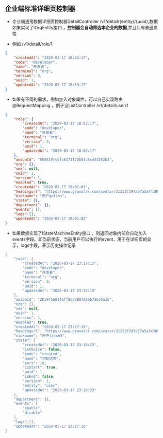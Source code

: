 企业端标准详细页控制器
-----------
* 企业端通用数据详细页控制器DetailController /v1/detail/{entity}/{uuid},数据如果实现了IOrgEntity接口 ，**控制器会自动筛选本企业的数据**,并且只有普通属性

* 例如 /v1/detail/role/1

```json
{
    "createdAt": "2020-03-17 18:53:17",
    "code": "developer",
    "name": "开发者",
    "terminal": "org",
    "version": 0,
    "uuid": 1,
    "updatedAt": "2020-03-17 18:53:17"
}
```


* 如果有不同的需求，例如加入对象属性，可以自己实现路由@RequestMapping ，例子见ListController /v1/detail/user/1

```json
{
    "role": {
        "createdAt": "2020-03-17 18:53:17",
        "code": "developer",
        "name": "开发者",
        "terminal": "org",
        "version": 0,
        "uuid": 1,
        "updatedAt": "2020-03-17 18:53:17"
    },
    "unionId": "508610fcdfc6171173b01c6cd41262b3",
    "org": {},
    "sex": null,
    "uuid": 1,
    "version": 1,
    "enabled": true,
    "createdAt": "2020-03-17 19:01:01",
    "headimgurl": "https://www.gravatar.com/avatar/21232f297a57a5a743894a0e4a801fc3?d=robohash&s=256",
    "nickname": "用户gativs",
    "state": {},
    "department": {},
    "events": [],
    "logs":[],
    "updatedAt": "2020-03-17 19:01:02"
}
```

* 如果数据实现了IStateMachineEntity接口 ，则返回对象内部会自动加入events字段。即当前状态，当前用户可以执行的event，用于在详细页的显示，logs字段，表示历史操作记录

```java
{
    "role": {
        "createdAt": "2020-03-17 23:17:15",
        "code": "developer",
        "name": "开发者",
        "terminal": "org",
        "version": 0,
        "uuid": 1,
        "updatedAt": "2020-03-17 23:17:15"
    },
    "unionId": "2b59fa681f5ff8cd3897d20b71630a35",
    "org": {},
    "sex": null,
    "uuid": 1,
    "version": 1,
    "enabled": true,
    "createdAt": "2020-03-17 23:17:15",
    "headimgurl": "https://www.gravatar.com/avatar/21232f297a57a5a743894a0e4a801fc3?d=robohash&s=256",
    "nickname": "用户fzhxe5",
    "state": {
        "createdAt": "2020-03-17 23:18:23",
        "isChoice": false,
        "code": "created",
        "name": "初始状态",
        "sort": 10,
        "isStart": true,
        "uuid": 1,
        "isEnd": false,
        "version": 1,
        "entity": "user",
        "updatedAt": "2020-03-17 23:18:23"
    },
    "department": {},
    "events": [
        "enable",
        "disable"
    ],
    "logs":[],
    "updatedAt": "2020-03-17 23:17:16"
}
```

